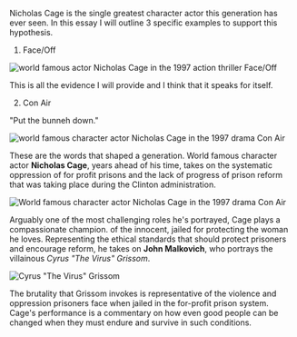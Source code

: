Nicholas Cage is the single greatest character actor this generation has ever seen.
In this essay I will outline 3 specific examples to support this hypothesis.

1. Face/Off

  ![world famous actor Nicholas Cage in the 1997 action thriller Face/Off](https://thestudioexec.com/wp-content/uploads/2016/01/faceoff5.jpg)

  This is all the evidence I will provide and I think that it speaks for itself.

2. Con Air

  "Put the bunneh down."

  ![world famous character actor Nicholas Cage in the 1997 drama Con Air](http://www.hellonearth.com/movies/conair/plot18.jpg)

  These are the words that shaped a generation. World famous character actor __Nicholas Cage__, years ahead of his time, takes on the systematic oppression of for profit prisons and the lack of progress of prison reform that was taking place during the Clinton administration.

  ![World famous character actor Nicholas Cage in the 1997 drama Con Air](https://i.ytimg.com/vi/hhmadhbyRd8/maxresdefault.jpg)

  Arguably one of the most challenging roles he's portrayed, Cage plays a compassionate champion. of the innocent, jailed for protecting the woman he loves. Representing the ethical standards that should protect prisoners and encourage reform, he takes on __John Malkovich__, who portrays the villainous _Cyrus "The Virus" Grissom_.

  ![Cyrus "The Virus" Grissom](http://cdn-static.denofgeek.com/sites/denofgeek/files/9/96//con_air_7.png)

  The brutality that Grissom invokes is representative of the violence and oppression prisoners face when jailed in the for-profit prison system. Cage's performance is a commentary on how even good people can be changed when they must endure and survive in such conditions.
